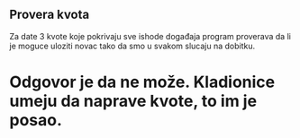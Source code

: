 ## Provera kvota

Za date 3 kvote koje pokrivaju sve ishode događaja program proverava da li je moguce uloziti novac tako da smo u svakom slucaju na dobitku.
# Odgovor je da ne može. Kladionice umeju da naprave kvote, to im je posao.

